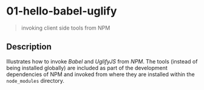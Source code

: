 # 01-hello-babel-uglify
> invoking client side tools from NPM

## Description
Illustrates how to invoke *Babel* and *UglifyJS* from *NPM*. The tools (instead of being installed globally) are included as part of the development dependencies of NPM and invoked from where they are installed within the `node_modules` directory.
